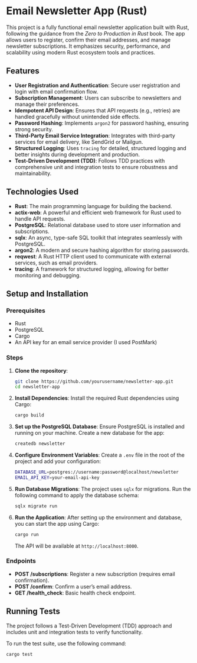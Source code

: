 # Email Newsletter App (Rust)

This project is a fully functional email newsletter application built with Rust, following the guidance from the *Zero to Production in Rust* book. The app allows users to register, confirm their email addresses, and manage newsletter subscriptions. It emphasizes security, performance, and scalability using modern Rust ecosystem tools and practices.

## Features

- **User Registration and Authentication**: Secure user registration and login with email confirmation flow.
- **Subscription Management**: Users can subscribe to newsletters and manage their preferences.
- **Idempotent API Design**: Ensures that API requests (e.g., retries) are handled gracefully without unintended side effects.
- **Password Hashing**: Implements `argon2` for password hashing, ensuring strong security.
- **Third-Party Email Service Integration**: Integrates with third-party services for email delivery, like SendGrid or Mailgun.
- **Structured Logging**: Uses `tracing` for detailed, structured logging and better insights during development and production.
- **Test-Driven Development (TDD)**: Follows TDD practices with comprehensive unit and integration tests to ensure robustness and maintainability.

## Technologies Used

- **Rust**: The main programming language for building the backend.
- **actix-web**: A powerful and efficient web framework for Rust used to handle API requests.
- **PostgreSQL**: Relational database used to store user information and subscriptions.
- **sqlx**: An async, type-safe SQL toolkit that integrates seamlessly with PostgreSQL.
- **argon2**: A modern and secure hashing algorithm for storing passwords.
- **reqwest**: A Rust HTTP client used to communicate with external services, such as email providers.
- **tracing**: A framework for structured logging, allowing for better monitoring and debugging.

## Setup and Installation

### Prerequisites

- Rust
- PostgreSQL
- Cargo 
- An API key for an email service provider (I used PostMark)

### Steps

1. **Clone the repository**:
    ```bash
    git clone https://github.com/yourusername/newsletter-app.git
    cd newsletter-app
    ```

2. **Install Dependencies**:
    Install the required Rust dependencies using Cargo:
    ```bash
    cargo build
    ```

3. **Set up the PostgreSQL Database**:
    Ensure PostgreSQL is installed and running on your machine. Create a new database for the app:
    ```bash
    createdb newsletter
    ```

4. **Configure Environment Variables**:
    Create a `.env` file in the root of the project and add your configuration:
    ```bash
    DATABASE_URL=postgres://username:password@localhost/newsletter
    EMAIL_API_KEY=your-email-api-key
    ```

5. **Run Database Migrations**:
    The project uses `sqlx` for migrations. Run the following command to apply the database schema:
    ```bash
    sqlx migrate run
    ```

6. **Run the Application**:
    After setting up the environment and database, you can start the app using Cargo:
    ```bash
    cargo run
    ```

    The API will be available at `http://localhost:8000`.

### Endpoints

- **POST /subscriptions**: Register a new subscription (requires email confirmation).
- **POST /confirm**: Confirm a user’s email address.
- **GET /health_check**: Basic health check endpoint.

## Running Tests

The project follows a Test-Driven Development (TDD) approach and includes unit and integration tests to verify functionality.

To run the test suite, use the following command:
```bash
cargo test
